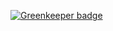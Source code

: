 
[![Greenkeeper badge](https://badges.greenkeeper.io/eventualbuddha/ts-jest-yarn-v2.svg)](https://greenkeeper.io/)
